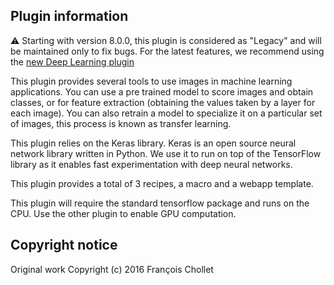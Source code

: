 ## Plugin information

⚠️  Starting with version 8.0.0, this plugin is considered as "Legacy" and will be maintained only to fix bugs.
For the latest features, we recommend using the [new Deep Learning plugin](https://www.dataiku.com/product/plugins/deeplearning-image/)

This plugin provides several tools to use images in machine learning applications. You can use a pre trained model to score images and obtain classes, or for feature extraction (obtaining the values taken by a layer for each image). You can also retrain a model to specialize it on a particular set of images, this process is known as transfer learning.

This plugin relies on the Keras library. Keras is an open source neural network library written in Python. We use it to run on top of the TensorFlow library as it enables fast experimentation with deep neural networks.

This plugin provides a total of 3 recipes, a macro and a webapp template.

This plugin will require the standard tensorflow package and runs on the CPU. Use the other plugin to enable GPU computation.

## Copyright notice
Original work Copyright (c) 2016 François Chollet
